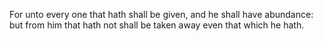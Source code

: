For unto every one that hath shall be given, and he shall have abundance: but from him that hath not shall be taken away even that which he hath.
